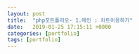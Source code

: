 ```yaml
---
layout: post
title:  "php포트폴리오- 1.메인 : 차트이용하기"
date:   2019-01-25 17:15:11 +0000
categories: [portfolio]
tags: [portfolio]
---
```

